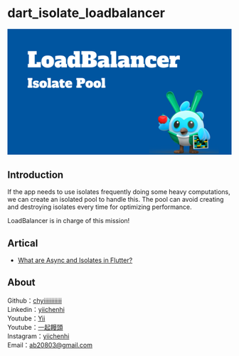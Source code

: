 # dart_isolate_loadbalancer

<img src="./images/cover.png"></img>

## Introduction

If the app needs to use isolates frequently doing some heavy computations, we can create an isolated pool to handle this. The pool can avoid creating and destroying isolates every time for optimizing performance.

LoadBalancer is in charge of this mission!

## Artical
- [What are Async and Isolates in Flutter?
](https://ab20803.medium.com/what-are-async-and-isolates-in-flutter-89c14bf6aabe)

## About

Github：[chyiiiiiiiiiiii](https://github.com/chyiiiiiiiiiiii)<br>
Linkedin：[yiichenhi](https://www.linkedin.com/in/yiichenhi)</br>
Youtube：[Yii](https://www.youtube.com/user/a22601807/videos)<br>
Youtube：[一起饅頭](https://www.youtube.com/channel/UC8-CcCmlIhIGcs9pdxx_BSw/videos])<br>
Instagram：[yiichenhi](https://www.instagram.com/yiichenhi/)<br>
Email：ab20803@gmail.com<br>
